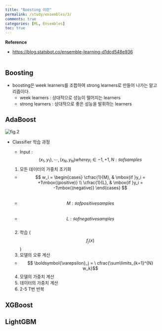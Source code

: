 ```yaml
---
title: "Boosting 이란"
permalink: /study/ensembles/3/
comments: true
categories: [ML, Ensembles]
toc: true
---
```


**Reference**

- https://blog.statsbot.co/ensemble-learning-d1dcd548e936
<br><br>

## Boosting

- boosting은 week learners를 조합하여 strong learners로 만들어 나가는 알고리즘이다.
  - week learners : 상대적으로 성능이 떨어지는 learners
  - strong learners : 상대적으로 좋은 성능을 발휘하는 learners


## AdaBoost

![fig.2](../images/ensembles_3_2.png)

- Classifier 학습 과정
  - Input : $$ (x_1, y_1), \cdots ,(x_N, y_N) where y_i \in {-1, +1}, N : \sharp of samples $$
  1. 모든 데이터의 가중치 초기화
    - $$ w_i =
    \begin{cases}
    \cfrac{1}{M}, & \mbox{if }y_i = +1\mbox{(positive)} \\
    \cfrac{1}{L}, & \mbox{if }y_i = -1\mbox{(negative)}
    \end{cases} $$ <br>
    - $$ M : \sharp of positive samples $$ <br>
    - $$ L : \sharp of negative samples $$ <br>

  2. 학습 ($$ f_j(x) $$)
  3. 모델의 오류 계산 <br>
    - $$ \boldsymbol{\varepsilon}_j =
      \ cfrac{\sum\limits_{k=1}^{N} w_k}$$
  4. 모델의 가중치 계산
  5. 데이터의 가중치 계산
  6. 2-5 T번 반복

## XGBoost

## LightGBM

